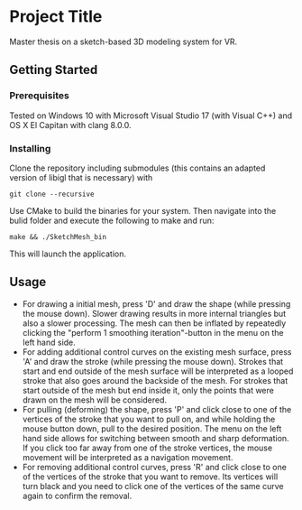 # Project Title

Master thesis on a sketch-based 3D modeling system for VR.

## Getting Started

### Prerequisites

Tested on Windows 10 with Microsoft Visual Studio 17 (with Visual C++) and OS X El Capitan with clang 8.0.0.

### Installing

Clone the repository including submodules (this contains an adapted version of libigl that is necessary) with 

```
git clone --recursive 
```

Use CMake to build the binaries for your system. 
Then navigate into the bulid folder and execute the following to make and run:
```
make && ./SketchMesh_bin
```
This will launch the application.

## Usage

* For drawing a initial mesh, press 'D' and draw the shape (while pressing the mouse down). Slower drawing results in more internal triangles but also a slower processing. The mesh can then be inflated by repeatedly clicking the "perform 1 smoothing iteration"-button in the menu on the left hand side.
* For adding additional control curves on the existing mesh surface, press 'A' and draw the stroke (while pressing the mouse down). Strokes that start and end outside of the mesh surface will be interpreted as a looped stroke that also goes around the backside of the mesh. For strokes that start outside of the mesh but end inside it, only the points that were drawn on the mesh will be considered.
* For pulling (deforming) the shape, press 'P' and click close to one of the vertices of the stroke that you want to pull on, and while holding the mouse button down, pull to the desired position. The menu on the left hand side allows for switching between smooth and sharp deformation. If you click too far away from one of the stroke vertices, the mouse movement will be interpreted as a navigation movement.
* For removing additional control curves, press 'R' and click close to one of the vertices of the stroke that you want to remove. Its vertices will turn black and you need to click one of the vertices of the same curve again to confirm the removal.
